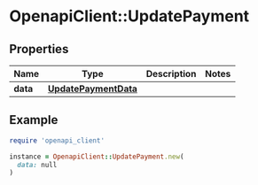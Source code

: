 # OpenapiClient::UpdatePayment

## Properties

| Name | Type | Description | Notes |
| ---- | ---- | ----------- | ----- |
| **data** | [**UpdatePaymentData**](UpdatePaymentData.md) |  |  |

## Example

```ruby
require 'openapi_client'

instance = OpenapiClient::UpdatePayment.new(
  data: null
)
```

